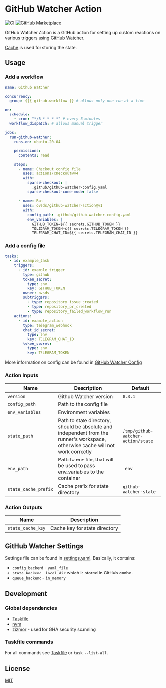 # GitHub Watcher Action

[![CI](https://github.com/ovsds/github-watcher-action/workflows/Check%20PR/badge.svg)](https://github.com/ovsds/github-watcher-action/actions?query=workflow%3A%22%22Check+PR%22%22)
[![GitHub Marketplace](https://img.shields.io/badge/Marketplace-GitHub%20Watcher%20Action-blue.svg)](https://github.com/marketplace/actions/github-watcher-action)

GitHub Watcher Action is a GitHub action for setting up custom reactions on various triggers
using [GitHub Watcher](https://github.com/ovsds/github-watcher).

[Cache](https://github.com/actions/cache) is used for storing the state.

## Usage

### Add a workflow

```yaml
name: Github Watcher

concurrency:
  group: ${{ github.workflow }} # allows only one run at a time

on:
  schedule:
    - cron: "*/5 * * * *" # every 5 minutes
  workflow_dispatch: # allows manual trigger

jobs:
  run-github-watcher:
    runs-on: ubuntu-20.04

    permissions:
      contents: read

    steps:
      - name: Checkout config file
        uses: actions/checkout@v4
        with:
          sparse-checkout: |
            .github/github-watcher-config.yaml
          sparse-checkout-cone-mode: false

      - name: Run
        uses: ovsds/github-watcher-action@v1
        with:
          config_path: .github/github-watcher-config.yaml
          env_variables: |
            GITHUB_TOKEN=${{ secrets.GITHUB_TOKEN }}
            TELEGRAM_TOKEN=${{ secrets.TELEGRAM_TOKEN }}
            TELEGRAM_CHAT_ID=${{ secrets.TELEGRAM_CHAT_ID }}
```

### Add a config file

```yaml
tasks:
  - id: example_task
    triggers:
      - id: example_trigger
        type: github
        token_secret:
          type: env
          key: GITHUB_TOKEN
        owner: ovsds
        subtriggers:
          - type: repository_issue_created
          - type: repository_pr_created
          - type: repository_failed_workflow_run
    actions:
      - id: example_action
        type: telegram_webhook
        chat_id_secret:
          type: env
          key: TELEGRAM_CHAT_ID
        token_secret:
          type: env
          key: TELEGRAM_TOKEN
```

More information on config can be found in
[GitHub Watcher Config](https://github.com/ovsds/github-watcher/blob/main/backend/README.md#config)

### Action Inputs

| Name                 | Description                                                                                                                      | Default                            |
| -------------------- | -------------------------------------------------------------------------------------------------------------------------------- | ---------------------------------- |
| `version`            | Github Watcher version                                                                                                           | `0.3.1`                            |
| `config_path`        | Path to the config file                                                                                                          |                                    |
| `env_variables`      | Environment variables                                                                                                            |                                    |
| `state_path`         | Path to state directory, should be absolute and independent from the runner's workspace, otherwise cache will not work correctly | `/tmp/github-watcher-action/state` |
| `env_path`           | Path to env file, that will be used to pass env_variables to the container                                                       | `.env`                             |
| `state_cache_prefix` | Cache prefix for state directory                                                                                                 | `github-watcher-state`             |

### Action Outputs

| Name              | Description                   |
| ----------------- | ----------------------------- |
| `state_cache_key` | Cache key for state directory |

## GitHub Watcher Settings

Settings file can be found in [settings.yaml](settings.yaml). Basically, it contains:

- `config_backend` - `yaml_file`
- `state_backend` - `local_dir` which is stored in GitHub cache.
- `queue_backend` - `in_memory`

## Development

### Global dependencies

- [Taskfile](https://taskfile.dev/installation/)
- [nvm](https://github.com/nvm-sh/nvm?tab=readme-ov-file#install--update-script)
- [zizmor](https://woodruffw.github.io/zizmor/installation/) - used for GHA security scanning

### Taskfile commands

For all commands see [Taskfile](Taskfile.yaml) or `task --list-all`.

## License

[MIT](LICENSE)

